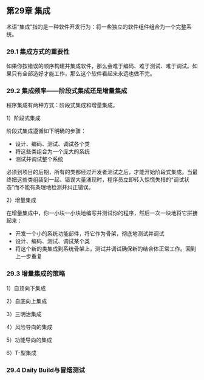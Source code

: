 ## 第29章 集成

术语“集成”指的是一种软件开发行为：将一些独立的软件组件组合为一个完整系统。

### 29.1 集成方式的重要性

如果你按错误的顺序构建并集成软件，那么会难于编码、难于测试、难于调试。如果只有全部造好才能工作，那么这个软件看起来永远也做不完。

### 29.2 集成频率——阶段式集成还是增量集成

程序集成有两种方式：阶段式集成和增量集成。

1）阶段式集成

阶段式集成遵循如下明确的步骤：

- 设计、编码、测试、调试各个类
- 将这些类组合为一个庞大的系统
- 测试并调试整个系统

必须到项目的后期，所有的类都经过开发者测试之后，才能开始阶段式集成。当最终把这些类组装到一起、错误大量涌现时，程序员立即转入惊慌失措的“调试状态”而不能有条理地检测并纠正错误。

2）增量集成

在增量集成中，你一小块一小块地编写并测试你的程序，然后一次一块地将它拼接起来：

- 开发一个小的系统功能部件，将它作为骨架，彻底地测试并调试
- 设计、编码、测试、调试某个类
- 将这个新的类集成到系统骨架上，测试并调试确保新的结合体正常工作。回到上一步重复

### 29.3 增量集成的策略

1）自顶向下集成

2）自底向上集成

3）三明治集成

4）风险导向的集成

5）功能导向的集成

6）T-型集成

### 29.4 Daily Build与冒烟测试
